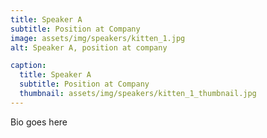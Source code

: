 ```yaml
---
title: Speaker A
subtitle: Position at Company
image: assets/img/speakers/kitten_1.jpg
alt: Speaker A, position at company

caption:
  title: Speaker A
  subtitle: Position at Company
  thumbnail: assets/img/speakers/kitten_1_thumbnail.jpg
---
```

Bio goes here

